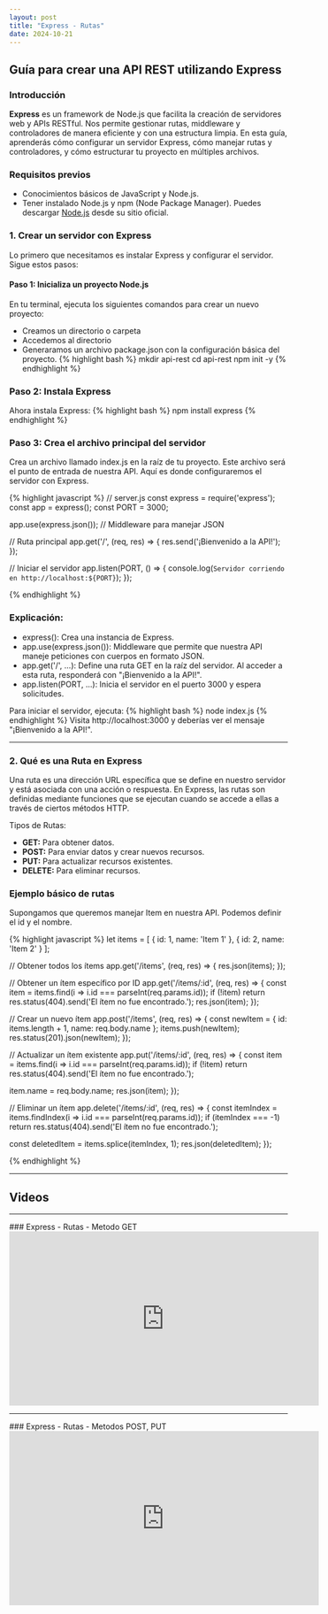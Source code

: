 ```yaml
---
layout: post
title: "Express - Rutas"
date: 2024-10-21
---
```


## Guía para crear una API REST utilizando Express

### Introducción

**Express** es un framework de Node.js que facilita la creación de servidores web y APIs RESTful. Nos permite gestionar rutas, middleware y controladores de manera eficiente y con una estructura limpia. En esta guía, aprenderás cómo configurar un servidor Express, cómo manejar rutas y controladores, y cómo estructurar tu proyecto en múltiples archivos.

### Requisitos previos

- Conocimientos básicos de JavaScript y Node.js.
- Tener instalado Node.js y npm (Node Package Manager).
Puedes descargar [Node.js](https://nodejs.org) desde su sitio oficial.

### 1. Crear un servidor con Express

Lo primero que necesitamos es instalar Express y configurar el servidor. Sigue estos pasos:

#### **Paso 1: Inicializa un proyecto Node.js**
En tu terminal, ejecuta los siguientes comandos para crear un nuevo proyecto:
-  Creamos un directorio o carpeta
-  Accedemos al directorio
-  Generaramos un archivo package.json con la configuración básica del proyecto.
{% highlight bash %}
   mkdir api-rest
   cd api-rest
   npm init -y
{% endhighlight %}

### Paso 2: Instala Express
Ahora instala Express:
{% highlight bash %}
npm install express
{% endhighlight %}

### Paso 3: Crea el archivo principal del servidor
Crea un archivo llamado index.js en la raíz de tu proyecto. Este archivo será el punto de entrada de nuestra API. Aquí es donde configuraremos el servidor con Express.

{% highlight javascript %}
// server.js
const express = require('express');
const app = express();
const PORT = 3000;

app.use(express.json()); // Middleware para manejar JSON

// Ruta principal
app.get('/', (req, res) => {
  res.send('¡Bienvenido a la API!');
});

// Iniciar el servidor
app.listen(PORT, () => {
  console.log(`Servidor corriendo en http://localhost:${PORT}`);
});

{% endhighlight %}

### Explicación:
- express(): Crea una instancia de Express.
- app.use(express.json()): Middleware que permite que nuestra API maneje peticiones con cuerpos en formato JSON.
- app.get('/', ...): Define una ruta GET en la raíz del servidor. Al acceder a esta ruta, responderá con "¡Bienvenido a la API!".
- app.listen(PORT, ...): Inicia el servidor en el puerto 3000 y espera solicitudes.
  
Para iniciar el servidor, ejecuta:
{% highlight bash %}
   node index.js
{% endhighlight %}
Visita http://localhost:3000 y deberías ver el mensaje "¡Bienvenido a la API!".
<hr>


### 2. Qué es una Ruta en Express

Una ruta es una dirección URL específica que se define en nuestro servidor y está asociada con una acción o respuesta. En Express, las rutas son definidas mediante funciones que se ejecutan cuando se accede a ellas a través de ciertos métodos HTTP.

Tipos de Rutas:
- **GET:** Para obtener datos.
- **POST:** Para enviar datos y crear nuevos recursos.
- **PUT:** Para actualizar recursos existentes.
- **DELETE:** Para eliminar recursos.

### Ejemplo básico de rutas
Supongamos que queremos manejar Item en nuestra API. Podemos definir el id y el nombre.

{% highlight javascript %}
let items = [
  { id: 1, name: 'Item 1' },
  { id: 2, name: 'Item 2' }
];

// Obtener todos los ítems
app.get('/items', (req, res) => {
  res.json(items);
});

// Obtener un ítem específico por ID
app.get('/items/:id', (req, res) => {
  const item = items.find(i => i.id === parseInt(req.params.id));
  if (!item) return res.status(404).send('El ítem no fue encontrado.');
  res.json(item);
});

// Crear un nuevo ítem
app.post('/items', (req, res) => {
  const newItem = {
    id: items.length + 1,
    name: req.body.name
  };
  items.push(newItem);
  res.status(201).json(newItem);
});

// Actualizar un ítem existente
app.put('/items/:id', (req, res) => {
  const item = items.find(i => i.id === parseInt(req.params.id));
  if (!item) return res.status(404).send('El ítem no fue encontrado.');

  item.name = req.body.name;
  res.json(item);
});

// Eliminar un ítem
app.delete('/items/:id', (req, res) => {
  const itemIndex = items.findIndex(i => i.id === parseInt(req.params.id));
  if (itemIndex === -1) return res.status(404).send('El ítem no fue encontrado.');

  const deletedItem = items.splice(itemIndex, 1);
  res.json(deletedItem);
});

{% endhighlight %}


<hr>

## Videos 
<hr>
### Express - Rutas - Metodo GET
<iframe width="560" height="315" src="https://www.youtube.com/embed/yVi_nyjzhGw?si=SSBh8uAlftMKW1BR" title="YouTube video player" frameborder="0" allow="accelerometer; autoplay; clipboard-write; encrypted-media; gyroscope; picture-in-picture; web-share" referrerpolicy="strict-origin-when-cross-origin" allowfullscreen></iframe>
<hr>
### Express - Rutas - Metodos POST, PUT
<iframe width="560" height="315" src="https://www.youtube.com/embed/Hn-Wx8c86FA?si=PNjbT3CNHzWumZkH" title="YouTube video player" frameborder="0" allow="accelerometer; autoplay; clipboard-write; encrypted-media; gyroscope; picture-in-picture; web-share" referrerpolicy="strict-origin-when-cross-origin" allowfullscreen></iframe>

  

